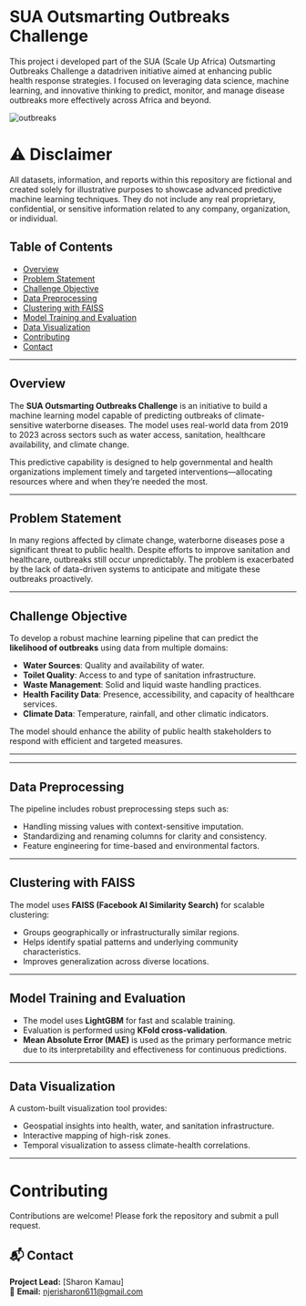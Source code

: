 # SUA Outsmarting Outbreaks Challenge

This project i developed part of the SUA (Scale Up Africa) Outsmarting Outbreaks Challenge a datadriven initiative aimed at enhancing public health response strategies. I focused on leveraging data science, machine learning, and innovative thinking to predict, monitor, and manage disease outbreaks more effectively across Africa and beyond.

![outbreaks](https://static.wixstatic.com/media/54f547_85bfae4319104238abe80d876adb58eb~mv2.jpg/v1/fill/w_568,h_304,al_c,q_80,usm_0.66_1.00_0.01,enc_avif,quality_auto/54f547_85bfae4319104238abe80d876adb58eb~mv2.jpg)

# ⚠️ Disclaimer
All datasets, information, and reports within this repository are fictional and created solely for illustrative purposes to showcase advanced predictive machine learning techniques. They do not include any real proprietary, confidential, or sensitive information related to any company, organization, or individual.

## Table of Contents

- [Overview](#overview)
- [Problem Statement](#problem-statement)
- [Challenge Objective](#challenge-objective)
- [Data Preprocessing](#data-preprocessing)
- [Clustering with FAISS](#clustering-with-faiss)
- [Model Training and Evaluation](#model-training-and-evaluation)
- [Data Visualization](#data-visualization)
- [Contributing](#contributing)
- [Contact](#contact)

---

## Overview

The **SUA Outsmarting Outbreaks Challenge** is an initiative to build a machine learning model capable of predicting outbreaks of climate-sensitive waterborne diseases. The model uses real-world data from 2019 to 2023 across sectors such as water access, sanitation, healthcare availability, and climate change.

This predictive capability is designed to help governmental and health organizations implement timely and targeted interventions—allocating resources where and when they’re needed the most.

---

## Problem Statement

In many regions affected by climate change, waterborne diseases pose a significant threat to public health. Despite efforts to improve sanitation and healthcare, outbreaks still occur unpredictably. The problem is exacerbated by the lack of data-driven systems to anticipate and mitigate these outbreaks proactively.

---

## Challenge Objective

To develop a robust machine learning pipeline that can predict the **likelihood of outbreaks** using data from multiple domains:

- **Water Sources**: Quality and availability of water.
- **Toilet Quality**: Access to and type of sanitation infrastructure.
- **Waste Management**: Solid and liquid waste handling practices.
- **Health Facility Data**: Presence, accessibility, and capacity of healthcare services.
- **Climate Data**: Temperature, rainfall, and other climatic indicators.

The model should enhance the ability of public health stakeholders to respond with efficient and targeted measures.

---


---

## Data Preprocessing

The pipeline includes robust preprocessing steps such as:

- Handling missing values with context-sensitive imputation.
- Standardizing and renaming columns for clarity and consistency.
- Feature engineering for time-based and environmental factors.

---

## Clustering with FAISS

The model uses **FAISS (Facebook AI Similarity Search)** for scalable clustering:

- Groups geographically or infrastructurally similar regions.
- Helps identify spatial patterns and underlying community characteristics.
- Improves generalization across diverse locations.

---

## Model Training and Evaluation

- The model uses **LightGBM** for fast and scalable training.
- Evaluation is performed using **KFold cross-validation**.
- **Mean Absolute Error (MAE)** is used as the primary performance metric due to its interpretability and effectiveness for continuous predictions.

---

## Data Visualization

A custom-built visualization tool provides:

- Geospatial insights into health, water, and sanitation infrastructure.
- Interactive mapping of high-risk zones.
- Temporal visualization to assess climate-health correlations.

---
# Contributing
Contributions are welcome! Please fork the repository and submit a pull request.

## 📬 Contact

**Project Lead:** [Sharon Kamau]  
📧 **Email:** [njerisharon611@gmail.com](njerisharon611@gmail.com)  



